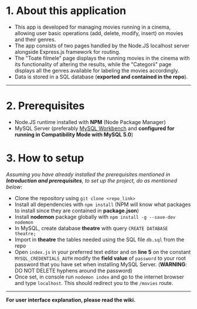 # 1. About this application

* This app is developed for managing movies running in a cinema, allowing user basic operations (add, delete, modify, insert) on movies and their genres. <br>
* The app consists of two pages handled by the Node.JS localhost server alongside Express.js framework for routing. <br>
* The "Toate filmele" page displays the running movies in the cinema with its functionality of altering the results, while the "Categorii" page displays all the genres available for labeling the movies accordingly. <br>
* Data is stored in a SQL database (**exported and contained in the repo**). <br>

***



# 2. Prerequisites

* Node.JS runtime installed with **NPM** (Node Package Manager)
* MySQL Server (preferably [MySQL Workbench](https://dev.mysql.com/downloads/file/?id=490395) and **configured for running in Compatibility Mode with MySQL 5.0**)

# 3. How to setup

_Assuming you have already installed the prerequisites mentioned in **Introduction and prerequisites**, to set up the project, do as mentioned below_: <br>

* Clone the repository using `git clone <repo_link>` <br>
* Install all dependencies with `npm install` (NPM will know what packages to install since they are contained in **package.json**) <br>
* Install **nodemon** package globally with `npm install -g --save-dev nodemon` <br>
* In MySQL, create database **theatre** with query `CREATE DATABASE theatre;` <br>
* Import in **theatre** the tables needed using the SQL file `db.sql` from the repo <br>
* Open `index.js` in your preferred text editor and on **line 5** on the constant `MYSQL_CREDENTIALS_AUTH` modify the **field value** of `password` to your root password that you have set when installing MySQL Server. (**WARNING**: DO NOT DELETE hyphens around the password) <br>
* Once set, in console run `nodemon index` and go to the internet browser and type `localhost`. This should redirect you to the `/movies` route.

***

**For user interface explanation, please read the wiki.**

